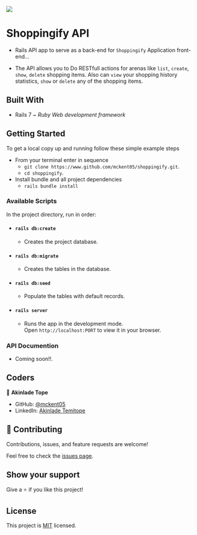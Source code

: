 ![](https://img.shields.io/badge/Microverse-blueviolet)

# Shoppingify API

- Rails API app to serve as a back-end for `Shoppingify` Application front-end...

- The API allows you to Do RESTfull actions for arenas like `list`, `create`, `show`, `delete` shopping items. Also can `view` your shopping history statistics, `show` or `delete` any of the shopping items.  

## Built With

- Rails 7 ~ _Ruby Web development framework_

## Getting Started

To get a local copy up and running follow these simple example steps

- From your terminal enter in sequence
  - `git clone https://www.github.com/mckent05/shoppingify.git`.
  - `cd shoppingify`.
- Install bundle and all project dependencies
  - `rails bundle install`
  
### Available Scripts

In the project directory, run in order:

- #### `rails db:create`

  - Creates the project database.

- #### `rails db:migrate`

  - Creates the tables in the database.

- #### `rails db:seed`

  - Populate the tables with default records.

- #### `rails server`

  - Runs the app in the development mode.\
Open `http://localhost:PORT` to view it in your browser.

### API Documention

- Coming soon!!.

## Coders

👤 **Akinlade Tope**

- GitHub: [@mckent05](https://github.com/mckent05)
- LinkedIn: [Akinlade Temitope](https://www.linkedin.com/in/akinladetemitope/)


## 🤝 Contributing

Contributions, issues, and feature requests are welcome!

Feel free to check the [issues page](../../issues/).

## Show your support

Give a ⭐️ if you like this project!

## License

This project is [MIT](./MIT.md) licensed.
